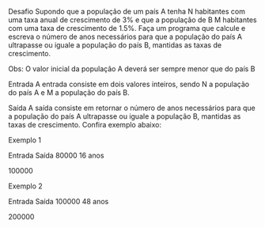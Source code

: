 Desafio
Supondo que a população de um país A tenha N habitantes com uma taxa anual de crescimento de 3% e que a população de B M habitantes com uma taxa de crescimento de 1.5%. Faça um programa que calcule e escreva o número de anos necessários para que a população do país A ultrapasse ou iguale a população do país B, mantidas as taxas de crescimento.

Obs: O valor inicial da população A deverá ser sempre menor que do país B

Entrada
A entrada consiste em dois valores inteiros, sendo N a população do país A e M a população do país B.

Saída
A saída consiste em retornar o número de anos necessários para que a população do país A ultrapasse ou iguale a população B, mantidas as taxas de crescimento. Confira exemplo abaixo:

Exemplo 1

Entrada	    Saída
80000       16 anos

100000

Exemplo 2

Entrada	    Saída
100000      48 anos

200000